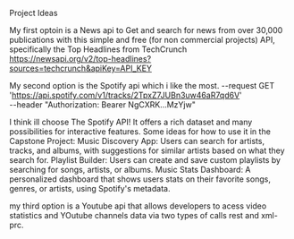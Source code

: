 Project Ideas

My first optoin is a News api to Get and search for news from over 30,000 publications with this simple and free (for non commercial projects) API, specifically the Top Headlines from TechCrunch
https://newsapi.org/v2/top-headlines?sources=techcrunch&apiKey=API_KEY

My second option is the Spotify api which i like the most.
--request GET \
    'https://api.spotify.com/v1/tracks/2TpxZ7JUBn3uw46aR7qd6V' \
     --header "Authorization: Bearer NgCXRK...MzYjw"
     
I think ill choose The Spotify API! It offers a rich dataset and many possibilities for interactive features. Some ideas for how to use it in the Capstone Project:
Music Discovery App: Users can search for artists, tracks, and albums, with suggestions for similar artists based on what they search for.
Playlist Builder: Users can create and save custom playlists by searching for songs, artists, or albums.
Music Stats Dashboard: A personalized dashboard that shows users stats on their favorite songs, genres, or artists, using Spotify's metadata.


my third option is a Youtube api that allows developers to acess video statistics and YOutube channels data via two types of calls rest and xml-prc.
